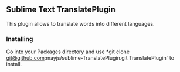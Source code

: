 ## Sublime Text TranslatePlugin
This plugin allows to translate words into different languages.

### Installing
Go into your Packages directory and use
*git clone git@github.com:mayjs/sublime-TranslatePlugin.git TranslatePlugin`
to install.